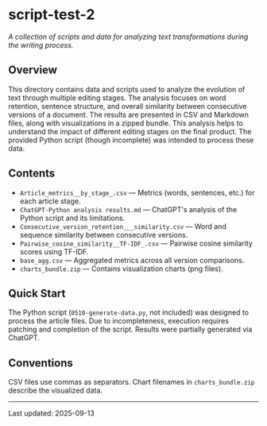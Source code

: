 # script-test-2

*A collection of scripts and data for analyzing text transformations during the writing process.*

## Overview
This directory contains data and scripts used to analyze the evolution of text through multiple editing stages.  The analysis focuses on word retention, sentence structure, and overall similarity between consecutive versions of a document.  The results are presented in CSV and Markdown files, along with visualizations in a zipped bundle.  This analysis helps to understand the impact of different editing stages on the final product. The provided Python script (though incomplete) was intended to process these data.

## Contents
- `Article_metrics__by_stage_.csv` — Metrics (words, sentences, etc.) for each article stage.
- `ChatGPT-Python analysis results.md` — ChatGPT's analysis of the Python script and its limitations.
- `Consecutive_version_retention___similarity.csv` — Word and sequence similarity between consecutive versions.
- `Pairwise_cosine_similarity__TF-IDF_.csv` — Pairwise cosine similarity scores using TF-IDF.
- `base_agg.csv` — Aggregated metrics across all version comparisons.
- `charts_bundle.zip` — Contains visualization charts (png files).


## Quick Start
The Python script (`0510-generate-data.py`, not included) was designed to process the article files.  Due to incompleteness, execution requires patching and completion of the script. Results were partially generated via ChatGPT.

## Conventions
CSV files use commas as separators.  Chart filenames in `charts_bundle.zip` describe the visualized data.

---
Last updated: 2025-09-13
